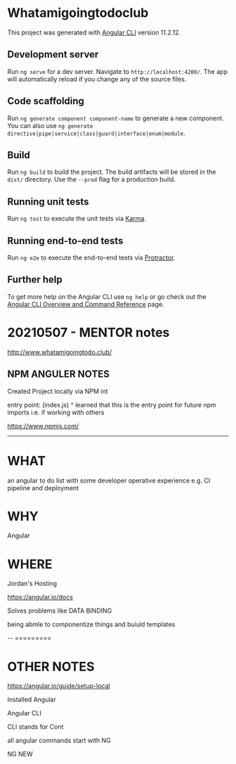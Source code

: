 # Whatamigoingtodoclub

This project was generated with [Angular CLI](https://github.com/angular/angular-cli) version 11.2.12.

## Development server

Run `ng serve` for a dev server. Navigate to `http://localhost:4200/`. The app will automatically reload if you change any of the source files.

## Code scaffolding

Run `ng generate component component-name` to generate a new component. You can also use `ng generate directive|pipe|service|class|guard|interface|enum|module`.

## Build

Run `ng build` to build the project. The build artifacts will be stored in the `dist/` directory. Use the `--prod` flag for a production build.

## Running unit tests

Run `ng test` to execute the unit tests via [Karma](https://karma-runner.github.io).

## Running end-to-end tests

Run `ng e2e` to execute the end-to-end tests via [Protractor](http://www.protractortest.org/).

## Further help

To get more help on the Angular CLI use `ng help` or go check out the [Angular CLI Overview and Command Reference](https://angular.io/cli) page.


# 20210507 - MENTOR notes
http://www.whatamigoingtodo.club/

## NPM ANGULER NOTES

Created Project locally via NPM int

entry point: (index.js) 
^ learned that this is the entry point for future npm imports i.e. if working with others

https://www.npmjs.com/

---

# WHAT
an angular to do list with some developer operative experience e.g. CI pipeline and deployment

# WHY
Angular


# WHERE

Jordan's Hosting


https://angular.io/docs

Solves problems like DATA BINDING

being abmle to componentize things and buiuld templates


-- =========
# OTHER NOTES

https://angular.io/guide/setup-local

Installed Angular 

Angular CLI

CLI stands for Cont

all angular commands start with NG

NG NEW

